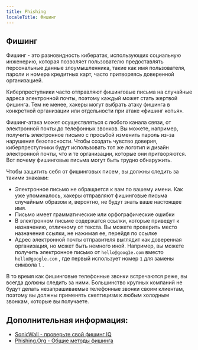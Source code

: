 ```yaml
---
title: Phishing
localeTitle: Фишинг
---
```

## Фишинг

Фишинг - это разновидность кибератак, использующих социальную инженерию, которая позволяет пользователю предоставлять персональные данные злоумышленника, такие как имя пользователя, пароли и номера кредитных карт, часто притворяясь доверенной организацией.

Киберпреступники часто отправляют фишинговые письма на случайные адреса электронной почты, поэтому каждый может стать жертвой фишинга. Тем не менее, хакеры могут выбрать атаку фишинга в конкретной организации или отдельности при атаке «фишинг копья».

Фишинг-атака может осуществляться с любого канала связи, от электронной почты до телефонных звонков. Вы можете, например, получить электронное письмо с просьбой изменить пароль из-за нарушения безопасности. Чтобы создать чувство доверия, киберпреступники будут использовать тот же логотип и дизайн электронной почты, что и те организации, которые они притворяются. Вот почему фишинговые письма могут быть трудно обнаружить.

Чтобы защитить себя от фишинговых писем, вы должны следить за такими знаками:

*   Электронное письмо не обращается к вам по вашему имени. Как уже упоминалось, хакеры отправляют фишинговые письма случайным образом и, вероятно, не будут знать ваше настоящее имя.
*   Письмо имеет грамматические или орфографические ошибки
*   В электронном письме содержатся ссылки, которые приведут к назначению, отличному от текста. Вы можете проверить место назначения ссылки, не нажимая ее, перейдя по ссылке
*   Адрес электронной почты отправителя выглядит как доверенная организация, но может быть немного иной. Например, вы можете получить электронное письмо от `hello@goog1e.com` вместо `hello@google.com` , где первый использует номер `1` для замены символа `l` .

В то время как фишинговые телефонные звонки встречаются реже, вы всегда должны следить за ними. Большинство крупных компаний не будут делать незапрашиваемые телефонные звонки своим клиентам, поэтому вы должны применять скептицизм к любым холодным звонкам, которые вы получаете.

## Дополнительная информация:

*   [SonicWall - проверьте свой фишинг IQ](https://www.sonicwall.com/en-us/phishing-iq-test)
*   [Phishing.Org - Общие методы фишинга](http://www.phishing.org/phishing-techniques)